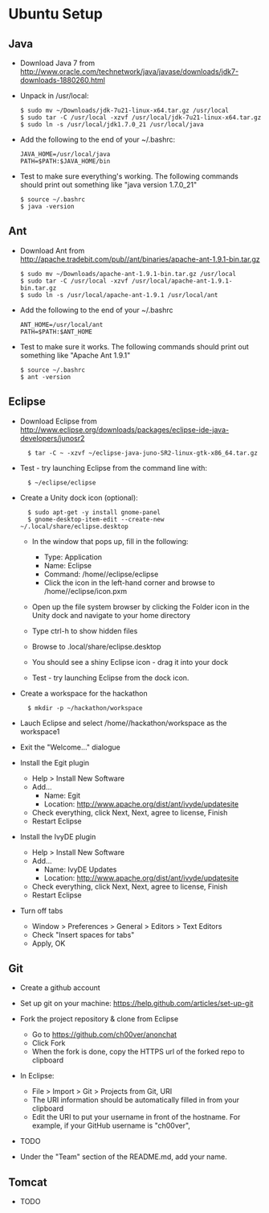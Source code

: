 Ubuntu Setup
============

Java
----

  - Download Java 7 from http://www.oracle.com/technetwork/java/javase/downloads/jdk7-downloads-1880260.html

  - Unpack in /usr/local:

        $ sudo mv ~/Downloads/jdk-7u21-linux-x64.tar.gz /usr/local
        $ sudo tar -C /usr/local -xzvf /usr/local/jdk-7u21-linux-x64.tar.gz
        $ sudo ln -s /usr/local/jdk1.7.0_21 /usr/local/java

  - Add the following to the end of your ~/.bashrc:

        JAVA_HOME=/usr/local/java
        PATH=$PATH:$JAVA_HOME/bin

  - Test to make sure everything's working. The following commands should print out something like "java version 1.7.0_21"

        $ source ~/.bashrc
        $ java -version

Ant
---

  - Download Ant from http://apache.tradebit.com/pub//ant/binaries/apache-ant-1.9.1-bin.tar.gz

        $ sudo mv ~/Downloads/apache-ant-1.9.1-bin.tar.gz /usr/local
        $ sudo tar -C /usr/local -xzvf /usr/local/apache-ant-1.9.1-bin.tar.gz
        $ sudo ln -s /usr/local/apache-ant-1.9.1 /usr/local/ant
        
  - Add the following to the end of your ~/.bashrc

        ANT_HOME=/usr/local/ant
        PATH=$PATH:$ANT_HOME

  - Test to make sure it works. The following commands should print out something like "Apache Ant 1.9.1"
 
        $ source ~/.bashrc
        $ ant -version

Eclipse
-------

- Download Eclipse from http://www.eclipse.org/downloads/packages/eclipse-ide-java-developers/junosr2

        $ tar -C ~ -xzvf ~/eclipse-java-juno-SR2-linux-gtk-x86_64.tar.gz

- Test - try launching Eclipse from the command line with:

        $ ~/eclipse/eclipse

- Create a Unity dock icon (optional):

        $ sudo apt-get -y install gnome-panel
        $ gnome-desktop-item-edit --create-new ~/.local/share/eclipse.desktop
        
  - In the window that pops up, fill in the following:

    - Type: Application
    - Name: Eclipse
    - Command: /home/<yourusername>/eclipse/eclipse
    - Click the icon in the left-hand corner and browse to /home/<yourusername>/eclipse/icon.pxm

  - Open up the file system browser by clicking the Folder icon in the Unity dock and navigate to your home directory
  - Type ctrl-h to show hidden files
  - Browse to .local/share/eclipse.desktop
  - You should see a shiny Eclipse icon - drag it into your dock
  - Test - try launching Eclipse from the dock icon.

- Create a workspace for the hackathon

        $ mkdir -p ~/hackathon/workspace

- Lauch Eclipse and select /home/<yourusername>/hackathon/workspace as the workspace1

- Exit the "Welcome..." dialogue

- Install the Egit plugin
  - Help > Install New Software
  - Add...
    - Name: Egit
    - Location: http://www.apache.org/dist/ant/ivyde/updatesite
  - Check everything, click Next, Next, agree to license, Finish
  - Restart Eclipse

- Install the IvyDE plugin
  - Help > Install New Software
  - Add...
    - Name: IvyDE Updates
    - Location: http://www.apache.org/dist/ant/ivyde/updatesite
  - Check everything, click Next, Next, agree to license, Finish
  - Restart Eclipse

- Turn off tabs
  - Window > Preferences > General > Editors > Text Editors
  - Check "Insert spaces for tabs"
  - Apply, OK

Git
---

- Create a github account
- Set up git on your machine: https://help.github.com/articles/set-up-git
- Fork the project repository & clone from Eclipse
  - Go to https://github.com/ch00ver/anonchat
  - Click Fork
  - When the fork is done, copy the HTTPS url of the forked repo to clipboard
- In Eclipse:
  - File > Import > Git > Projects from Git, URI
  - The URI information should be automatically filled in from your clipboard
  - Edit the URI to put your username in front of the hostname. For example, if your GitHub username is "ch00ver",

- TODO

- Under the "Team" section of the README.md, add your name.

Tomcat
------

- TODO 
